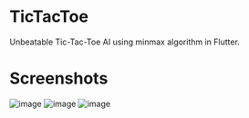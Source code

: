 # TicTacToe
Unbeatable Tic-Tac-Toe AI using minmax algorithm in Flutter.

# Screenshots
![image](https://user-images.githubusercontent.com/51380434/118529060-b8329c00-b760-11eb-9799-6765ba359530.png)
![image](https://user-images.githubusercontent.com/51380434/118529076-bbc62300-b760-11eb-95af-6bcbeeb310cf.png)
![image](https://user-images.githubusercontent.com/51380434/118529101-c08ad700-b760-11eb-9af6-5ca0d2120066.png)

